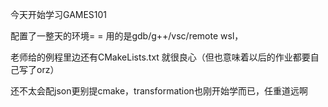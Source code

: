 今天开始学习GAMES101

配置了一整天的环境=  = 用的是gdb/g++/vsc/remote wsl，

老师给的例程里边还有CMakeLists.txt 就很良心（但也意味着以后的作业都要自己写了orz）

还不太会配json更别提cmake，transformation也刚开始学而已，任重道远啊

